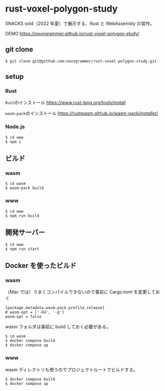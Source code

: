 # rust-voxel-polygon-study

SNACKS vol4（2022 年夏）で展示する、Rust と WebAssembly の習作。

DEMO https://novogrammer.github.io/rust-voxel-polygon-study/

## git clone

```
$ git clone git@github.com:novogrammer/rust-voxel-polygon-study.git
```

## setup

### Rust

`Rust`のインストール https://www.rust-lang.org/tools/install

`wasm-pack`のインストール https://rustwasm.github.io/wasm-pack/installer/

### Node.js

```
$ cd www
$ npm i
```

## ビルド

### wasm

```
$ cd wasm
$ wasm-pack build
```

### www

```
$ cd www
$ npm run build
```

## 開発サーバー

```
$ cd www
$ npm run start
```

## Docker を使ったビルド

### wasm

（Mac では）うまくコンパイルできないので事前に Cargo.toml を変更しておく

```
[package.metadata.wasm-pack.profile.release]
# wasm-opt = ['-O4', '-g']
wasm-opt = false
```

wasm フォルダは事前に build しておく必要がある。

```
$ cd wasm
$ docker compose build
$ docker compose up
```

### www

wasm ディレクトリも使うのでプロジェクトルートでビルドする。

```
$ docker compose build
$ docker compose up
```

